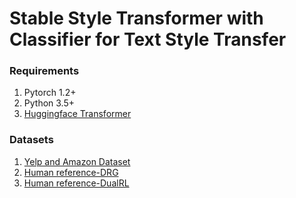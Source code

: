 # Stable Style Transformer with Classifier for Text Style Transfer


### Requirements
1. Pytorch 1.2+
2. Python 3.5+
3. [Huggingface Transformer](https://github.com/huggingface/transformers)

### Datasets
1. [Yelp and Amazon Dataset](https://github.com/lijuncen/Sentiment-and-Style-Transfer)
2. [Human reference-DRG](https://github.com/lijuncen/Sentiment-and-Style-Transfer/tree/master/data)
3. [Human reference-DualRL](https://github.com/luofuli/DualRL/tree/master/references)
